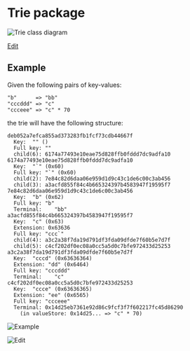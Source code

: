 # Trie package

![`Trie class diagram`](https://www.plantuml.com/plantuml/png/RL9DZzem4BtxLqnpIYe5bLQYKWHeLRLIfTxQQYyi1mSF6ml7Njd3zWFuxsixE1Z12VBclV6RcVVWY5lQzueviliDmMyhyIToWHOE340RWR_8M6mkVpriZQ46ldFNiHDBqf4GbMHbKlvu73fwz9Mh_GrytU8h9nux7BOIbJZ12wVksrz2xQJH3QpMxJ_2y0BQNcgk6g2DwNj9FMho-AQJIbWCrEbi7Kq2Z8mRtxawlYkyWUmPwHw3wGPQOrIGQKC8LZvt16QRgyzQhm2KrA5jF58FCqCfjw1Gb_6hWZdCFbMnt7at0ng-6O13AxcI_r40Tx3gufAEeVFQL__ulWW320jOdUr1EOLMKWN7-4fWLr1-3fYhrWorWE0x3Hrt08URQSxRMdty4CUFvZBn2z_i-3E2Q64-3uTgkSFbCgujrIudlkMSCbuAo5sQDvObyNrTP_6xBaJBJKma6-CpcIpp01QxnULAJ_fraOYJBtv8LrR5jJHFQH4EzovbRN9UT_MaTujukR4od31qluQotiMq29RZB-M9J8hxr6722_yUQvPeAVriN5WSAKaQwBdswtTPtTJr4aJBs0DgiU_L6m00)

[Edit](https://www.plantuml.com/plantuml/uml/RL9DZzem4BtxLqnpIYe5bLQYKWHeLRLIfTxQQYyi1mSF6ml7Njd3zWFuxsixE1Z12VBclV6RcVVWY5lQzueviliDmMyhyIToWHOE340RWR_8M6mkVpriZQ46ldFNiHDBqf4GbMHbKlvu73fwz9Mh_GrytU8h9nux7BOIbJZ12wVksrz2xQJH3QpMxJ_2y0BQNcgk6g2DwNj9FMho-AQJIbWCrEbi7Kq2Z8mRtxawlYkyWUmPwHw3wGPQOrIGQKC8LZvt16QRgyzQhm2KrA5jF58FCqCfjw1Gb_6hWZdCFbMnt7at0ng-6O13AxcI_r40Tx3gufAEeVFQL__ulWW320jOdUr1EOLMKWN7-4fWLr1-3fYhrWorWE0x3Hrt08URQSxRMdty4CUFvZBn2z_i-3E2Q64-3uTgkSFbCgujrIudlkMSCbuAo5sQDvObyNrTP_6xBaJBJKma6-CpcIpp01QxnULAJ_fraOYJBtv8LrR5jJHFQH4EzovbRN9UT_MaTujukR4od31qluQotiMq29RZB-M9J8hxr6722_yUQvPeAVriN5WSAKaQwBdswtTPtTJr4aJBs0DgiU_L6m00)


## Example

Given the following pairs of key-values:

```
"b"      => "bb"
"cccddd" => "c"
"ccceee" => "c" * 70
```

the trie will have the following structure:

```
deb052a7efca855ad373283fb1fcf73cdb44667f
  Key:  "" ()
  Full key: ""
  child(6): 6174a77493e10eae75d828ffb0fddd7dc9adfa10
6174a77493e10eae75d828ffb0fddd7dc9adfa10
  Key:  "`" (0x60)
  Full key: "`" (0x60)
  child(2): 7e84c82d6daa06e959d1d9c43c1de6c00c3ab456
  child(3): a3acfd855f84c4b665324397b4583947f19595f7
7e84c82d6daa06e959d1d9c43c1de6c00c3ab456
  Key:  "b" (0x62)
  Full key: "b"
  Terminal:    "bb"
a3acfd855f84c4b665324397b4583947f19595f7
  Key:  "c" (0x63)
  Extension: 0x63636
  Full key: "ccc`"
  child(4): a3c2a38f7da19d791df3fda09dfde7f60b5e7d7f
  child(5): c4cf202df0ec08a0cc5a5d0c7bfe972433d25253
a3c2a38f7da19d791df3fda09dfde7f60b5e7d7f
  Key:  "cccd" (0x63636364)
  Extension: "dd" (0x6464)
  Full key: "cccddd"
  Terminal:    "c"
c4cf202df0ec08a0cc5a5d0c7bfe972433d25253
  Key:  "ccce" (0x63636365)
  Extension: "ee" (0x6565)
  Full key: "ccceee"
  Terminal: 0x14d25eb7361e92d86c9fcf3f7f602217fc45d86290
    (in valueStore: 0x14d25... => "c" * 70)
```

![Example](https://www.plantuml.com/plantuml/png/TP91ReCm44Ntd6BaLM8f4Wq6kccKE_G2DUDfGG6Cm5Ifgjoz35WEZOZOmF-V_-pHd0UdUpSsTUHi1yv2OPsp3PYg9tILRQDEuqL_4RY-edTdUuBVgD4Tw0IFqoi0NHsrmnI5jnF4rqnb2eGnOh8kzEF5P7xKOYAYMG9IEkgRgjMrb9oKKg2GChhD25JukOb8inG4qHOYdKr64D4sejH3kPiu807oU1zmEj6uYUDUhlpO0BBX7IohskpK7kJXS9hd4yJKYtmZJylfLJ5jNGYYU3ALehYF9Nl97_y4iJf14awWCOX7BpBMznWgudMFk5TaIvfHdBw5BVZMzRXUW_y2mCDikJPypKLdQitOr7y0)

![Edit](https://www.plantuml.com/plantuml/uml/TP91ReCm44Ntd6BaLM8f4Wq6kccKE_G2DUDfGG6Cm5Ifgjoz35WEZOZOmF-V_-pHd0UdUpSsTUHi1yv2OPsp3PYg9tILRQDEuqL_4RY-edTdUuBVgD4Tw0IFqoi0NHsrmnI5jnF4rqnb2eGnOh8kzEF5P7xKOYAYMG9IEkgRgjMrb9oKKg2GChhD25JukOb8inG4qHOYdKr64D4sejH3kPiu807oU1zmEj6uYUDUhlpO0BBX7IohskpK7kJXS9hd4yJKYtmZJylfLJ5jNGYYU3ALehYF9Nl97_y4iJf14awWCOX7BpBMznWgudMFk5TaIvfHdBw5BVZMzRXUW_y2mCDikJPypKLdQitOr7y0)
